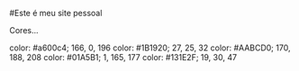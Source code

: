 #Este é meu site pessoal

Cores...

color: #a600c4; 166, 0, 196
color: #1B1920; 27, 25, 32
color: #AABCD0; 170, 188, 208
color: #01A5B1; 1, 165, 177
color: #131E2F; 19, 30, 47
